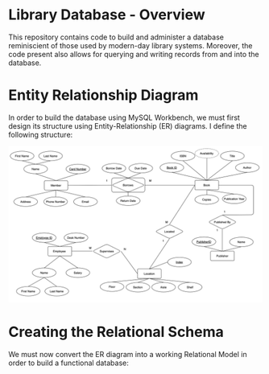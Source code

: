 # Library Database - Overview
This repository contains code to build and administer a database reminiscient of those used by modern-day library systems. Moreover, the code present
also allows for querying and writing records from and into the database.   

# Entity Relationship Diagram
In order to build the database using MySQL Workbench, we must first design its structure using Entity-Relationship (ER) diagrams. I define the following structure:

![ER Diagram](lib/ER-Diagram.png?raw=true "ER Diagram")

# Creating the Relational Schema
We must now convert the ER diagram into a working Relational Model in order to build a functional database:




